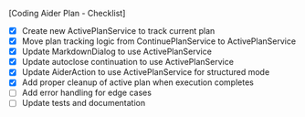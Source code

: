 [Coding Aider Plan - Checklist]

- [x] Create new ActivePlanService to track current plan
- [x] Move plan tracking logic from ContinuePlanService to ActivePlanService
- [x] Update MarkdownDialog to use ActivePlanService
- [x] Update autoclose continuation to use ActivePlanService
- [x] Update AiderAction to use ActivePlanService for structured mode
- [x] Add proper cleanup of active plan when execution completes
- [ ] Add error handling for edge cases
- [ ] Update tests and documentation
